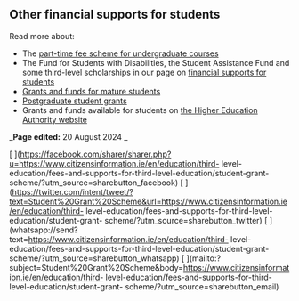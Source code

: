 ##  Other financial supports for students

Read more about:

  * The [ part-time fee scheme for undergraduate courses ](/en/education/third-level-education/fees-and-supports-for-third-level-education/part-time-fee-scheme-for-undergraduate-courses/)
  * The Fund for Students with Disabilities, the Student Assistance Fund and some third-level scholarships in our page on [ financial supports for students ](https://www.citizensinformation.ie/en/education/third-level-education/fees-and-supports-for-third-level-education/financial-supports-for-students/)
  * [ Grants and funds for mature students ](/en/education/third-level-education/fees-and-supports-for-third-level-education/grants-for-mature-students/)
  * [ Postgraduate student grants ](/en/education/third-level-education/fees-and-supports-for-third-level-education/postgraduate-student-grant/)
  * Grants and funds available for students on [ the Higher Education Authority website ](https://hea.ie/funding-governance-performance/funding/student-finance/)

_**Page edited:** 20 August 2024 _

[
](https://facebook.com/sharer/sharer.php?u=https://www.citizensinformation.ie/en/education/third-
level-education/fees-and-supports-for-third-level-education/student-grant-
scheme/?utm_source=sharebutton_facebook) [
](https://twitter.com/intent/tweet/?text=Student%20Grant%20Scheme&url=https://www.citizensinformation.ie/en/education/third-
level-education/fees-and-supports-for-third-level-education/student-grant-
scheme/?utm_source=sharebutton_twitter) [
](whatsapp://send?text=https://www.citizensinformation.ie/en/education/third-
level-education/fees-and-supports-for-third-level-education/student-grant-
scheme/?utm_source=sharebutton_whatsapp) [
](mailto:?subject=Student%20Grant%20Scheme&body=https://www.citizensinformation.ie/en/education/third-
level-education/fees-and-supports-for-third-level-education/student-grant-
scheme/?utm_source=sharebutton_email) [ ](javascript:void\(0\))
